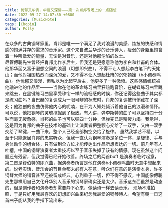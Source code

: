 ```yaml
---
title: 忧郁又华贵，华丽又深情———第一次肖邦专场上的一点随想
date: 2022-09-27 14:07:30 +0800
categories: [MusicNote]
tags: [Chopin]
author: Polly
---
```


在众多的古典钢琴家里，肖邦是唯一一个满足了我对浪漫的美感、炫技的快感和情感的饱满并存的需求的音乐家。这个来自波兰华沙的音乐诗人，瘦弱的身躯里饱含着一种叫做爱的能量，无论是对音乐，还是对他那沦陷的故土。   
       尽管傅聪先生曾经把肖邦比作李后主，但我还是更愿意称他为李白和杜甫的合体。他那华丽又富于遐想空间的浪漫（幻想即兴曲），不得不让人想起李白笔下的天姥山；而他对祖国热烈而深沉的爱，又不得不让人想起杜甫的沉郁顿挫（b小调奏鸣曲）。他忧郁又浪漫，但私以为比起李后主，他更多了一种激愤。这些感情统统被他融进他的作品里———当你在他的革命练习曲里狂热跑音阶，在蝴蝶练习曲里跳来跳去，在黑键练习曲里享受珠帘一样的流畅感的时候，你还记得这些曲子其实都是练习曲吗？当巴赫的复调成为一眼可辨的标志时，肖邦的复调被悄悄藏在了深处；他独创的夜曲仿佛他内心的呢喃，在不为人知处倾诉着他自己的浪漫和情怀。
        可以说，他把钢琴的灵魂挖掘到了极致。有人讲，弹李斯特的曲子可以坚持四十分钟而毫无疲惫感，肖邦的曲子也可以弹四十分钟，但弹完已是精疲力竭。我觉得，这是因为肖邦的曲子在技术的基础上让演奏者把整颗心交给了一双手，又由一双手交给了琴键，一曲下来，整个人已经全部掏空交给了旋律。
       虽然我学艺不精，以至于只能退居肖邦的忠实听众，但我一直认为钢琴演奏是多位一体，是旋律、手与身体动作的组合体，只有做到全方位才能传达出作品所想表达的一切。前几年有人吐槽，中国的钢琴演奏者太重技巧以至于音乐失掉了该有的情感。现在虽然这个问题还有残留，但我觉得已经开始改善。终场之后的两首buff 是演奏者临时起意，第二首是舒伯特的即兴曲，据演奏者所言是他在演奏b小调奏鸣曲时无意中想起来的。说老实话，音乐会的节目单都未必有人在意，听众们在意的是演奏本身，许多钢琴大师的错音甚至还被留成经典。心到重于一切，但不得不感叹，中国能像傅聪先生那样用自己文化升华别人音乐的钢琴家确实还是太少。音乐这东西虽然是动态的，但是创作者和演奏者却需要静下心来，像读诗一样去读音乐。
       现场不准拍照，于是只好用我最喜欢的幻想即兴曲来纪念我最爱的钢琴诗人。希望有朝一日这首曲子能从我的手指下流出来。